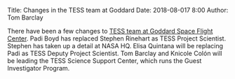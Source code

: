 Title: Changes in the TESS team at Goddard
Date: 2018-08-017 8:00
Author: Tom Barclay

There have been a few changes to [TESS team at Goddard Space Flight Center](helpdesk.html). Padi Boyd has replaced Stephen Rinehart as TESS Project Scientist. Stephen has taken up a detail at NASA HQ. Elisa Quintana will be replacing Padi as TESS Deputy Project Scientist. Tom Barclay and Knicole Colón will be leading the TESS Science Support Center, which runs the Guest Investigator Program.